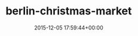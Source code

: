 ---
title:		"berlin-christmas-market"
type:		"photos"
mediatype:		"upload"
location:		"TBC"
date:		"2015-12-05 17:59:44+00:00"
album:		"city"
filename:		"berlin-christmas-market.md"
series:		""
cl_public_id:		"city/berlin-christmas-market"
cl_version:		1497000187
format:		"tiff"
bytes:		4989328
width:		2158
height:		1440
colours:
- "#0C0501"
- "#271F10"
- "#1C1305"
- "#050505"
- "#090503"
- "#010001"
- "#776138"
- "#DBDDBD"
- "#D6BA78"
- "#313421"
- "#F9F4E9"
- "#7D794F"
- "#7C8268"
- "#DED692"
- "#252B26"
- "#000002"
- "#738275"
- "#B6CABB"
exposure_mode:		"Auto"
program:		"Aperture-priority AE"
aperture:		"2.8"
focal_length:		"24.0 mm"
iso:		"2500"
shutter_speed:		"1/13"
metering:		"Multi-segment"
flash:		"Off, Did not fire"
white_balance:		"Custom"
colour_temp:		"3600"
has_crop:		"true"
orientation:		"Horizontal (normal)"
camera_model:		"NIKON D800"
lens_info:		"24-70mm f/2.8"
artist:		"No artist info"
x_resolution:		"300"
y_resolution:		"300"
---